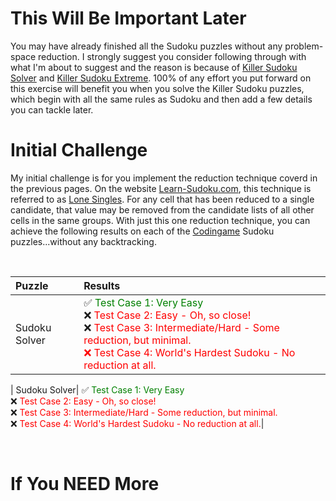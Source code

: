 # This Will Be Important Later

You may have already finished all the Sudoku puzzles without any problem-space reduction. I strongly suggest you consider following through with what I'm about to suggest and the reason is because of [Killer Sudoku Solver](https://www.codingame.com/training/medium/killer-sudoku-solver) and [Killer Sudoku Extreme](https://www.codingame.com/training/hard/killer-sudoku-extreme-challenge). 100% of any effort you put forward on this exercise will benefit you when you solve the Killer Sudoku puzzles, which begin with all the same rules as Sudoku and then add a few details you can tackle later.

# Initial Challenge

My initial challenge is for you implement the reduction technique coverd in the previous pages. On the website [Learn-Sudoku.com](https://learn-sudoku.com), this technique is referred to as [Lone Singles](https://learn-sudoku.com/lone-singles.html). For any cell that has been reduced to a single candidate, that value may be removed from the candidate lists of all other cells in the same groups. With just this one reduction technique, you can achieve the following results on each of the [Codingame](https://www.codingame.com/) Sudoku puzzles...without any backtracking.

<BR>

| Puzzle | Results                                |
|:--|:------------------------------------------------------------------|
| Sudoku Solver|✅ <span style="color:green">Test Case 1: Very Easy</span><BR>❌ <span style="color:red">Test Case 2: Easy - Oh, so close!</span><BR>❌ <span style="color:red">Test Case 3: Intermediate/Hard - Some reduction, but minimal.</span><BR><span style="color:red">❌ Test Case 4: World's Hardest Sudoku - No reduction at all.</span>|

| Sudoku Solver|
✅ <span style="color:green">Test Case 1: Very Easy</span><BR>
❌ <span style="color:red">Test Case 2: Easy - Oh, so close!</span><BR>
❌ <span style="color:red">Test Case 3: Intermediate/Hard - Some reduction, but minimal.</span><BR>
❌ <span style="color:red">Test Case 4: World's Hardest Sudoku - No reduction at all.</span>|
 
<BR>




# If You NEED More
